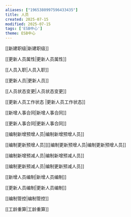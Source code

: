```yaml
---
aliases: ["1965380997596433435"]
title: 人员
created: 2025-07-15
modified: 2025-07-15
tags: ['ESB中心']
theme: ESB中心
---
```


[[新建职级|新建职级]]

[[更新人员属性|更新人员属性]]

[[人员入职|人员入职]]

[[更新人员|更新人员]]

[[人员状态变更|人员状态变更]]

[[更新人员工作状态 |更新人员工作状态]]

[[新增人事合同|新增人事合同]]

[[更新人事合同|更新人事合同]]

[[编制新增预增人员|编制新增预增人员]]

[[编制更新预增人员]][[编制更新预增人员|编制更新预增人员]]

[[编制新增预减人员|编制新增预减人员]]

[[编制更新预减人员|编制更新预减人员]]

[[新增人员编制|新增人员编制]]

[[更新人员编制|更新人员编制]]

[[编制管控|编制管控]]

[[工龄重算|工龄重算]]